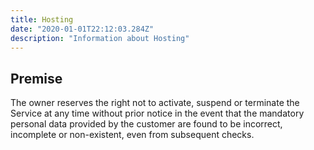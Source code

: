 ```yaml
---
title: Hosting
date: "2020-01-01T22:12:03.284Z"
description: "Information about Hosting"
---
```


## Premise

The owner reserves the right not to activate, suspend or terminate the Service at any time without prior notice in the event that the mandatory personal data provided by the customer are found to be incorrect, incomplete or non-existent, even from subsequent checks.

